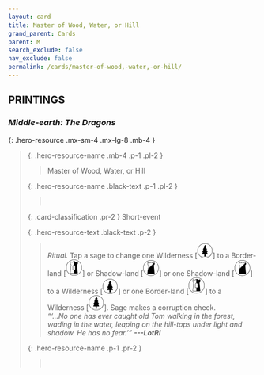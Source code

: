 ```yaml
---
layout: card
title: Master of Wood, Water, or Hill
grand_parent: Cards
parent: M
search_exclude: false
nav_exclude: false
permalink: /cards/master-of-wood,-water,-or-hill/
---
```


## PRINTINGS


### _Middle-earth: The Dragons_

{: .hero-resource .mx-sm-4 .mx-lg-8 .mb-4 }
> {: .hero-resource-name .mb-4 .p-1 .pl-2 }
> > <div class="card-mp"></div>
> > <div class="card-name">Master of Wood, Water, or Hill</div>
>
> {: .hero-resource-name .black-text .p-1 .pl-2 }
> > &nbsp;
>
> {: .card-classification .pr-2 }
> Short-event
>
> {: .hero-resource-text .black-text .p-2 }
> > _Ritual._ Tap a sage to change one Wilderness \[![](/assets/images/wilderness.svg)] to a Border-land \[![](/assets/images/border-land.svg)] or Shadow-land \[![](/assets/images/shadow-land.svg)] or one Shadow-land \[![](/assets/images/shadow-land.svg)] to a Wilderness \[![](/assets/images/wilderness.svg)] or one Border-land \[![](/assets/images/border-land.svg)] to a Wilderness \[![](/assets/images/wilderness.svg)]. Sage makes a corruption check.   <br>_“‘...No one has ever caught old Tom walking in the forest, wading in the water, leaping on the hill-tops under light and shadow. He has no fear.’”_ ***---&#65279;LotRI*** 
> 
> {: .hero-resource-name .p-1 .pr-2 }
> > <div class="card-shield"></div>
> > <div class="card-corruption">&nbsp;</div>

